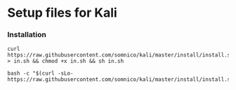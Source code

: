 # Setup files for Kali

### Installation
```
curl https://raw.githubusercontent.com/somnico/kali/master/install/install.sh > in.sh && chmod +x in.sh && sh in.sh
```
```
bash -c "$(curl -sLo- https://raw.githubusercontent.com/somnico/kali/master/install/install.sh)"
```
